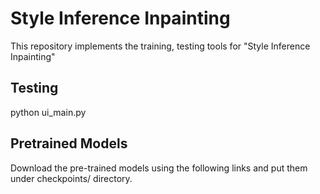 # Style Inference Inpainting
This repository implements the training, testing tools for "Style Inference Inpainting"
## Testing
python ui_main.py
## Pretrained Models
Download the pre-trained models using the following links and put them under checkpoints/ directory.
